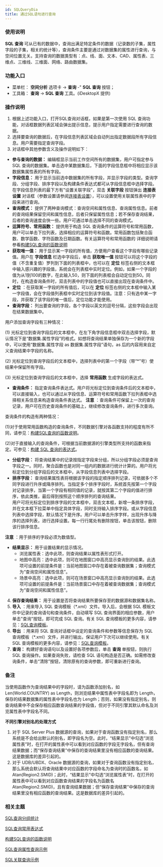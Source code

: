 ```yaml
---
id: SQLQueryDia
title: 通过SQL语句进行查询
---
```

###  使用说明

**SQL 查询**
可从已有的数据中，查询出满足特定条件的数据（记录数的子集，属性字段的子集，相关的统计等），查询条件主要是通过对数据集的属性进行查询，与空间位置无关。支持查询的数据类型有：点、线、面、文本、CAD、属性表、三维点、三维线、三维面、网络、路由数据集。

###  功能入口

  * 菜单栏： **空间分析** 选项卡 -> **查询** -" **SQL 查询** 按钮；
  * 工具箱： **查询** -> **SQL 查询** 工具。(iDesktopX 提供)

###  操作说明

  1. 根据上述功能入口，打开SQL查询对话框，如果是第一次使用 SQL 查询功能，对话框数据列表区域会弹出提示信息，提示用户指定需要进行查询的数据。
  2. 选择要查询的数据后，在字段信息列表区域会自动列出指定数据段所有字段信息。用户需要指定查询字段。
  3. 对话框中其他参数含义及操作说明如下：
  * **参与查询的数据：** 编辑框显示当前工作空间所有的数据集，用户可指定参与 SQL 查询的数据集。单击选中某数据集后，下面的字段信息框中将相应显示该数据集属性表的所有字段。
  * **字段信息：** 用于显示当前选中数据集的所有字段，并显示字段的类型。查询字段、分组字段、排序字段以及构建条件表达式都可从字段信息框中选择字段。在字段信息列表的最下方有"设置关联字段"，双击 **关联字段** 按钮弹出 **连接表设置** 对话框（参数设置请参阅[连接表设置](JoinItemsDia)），可以设置使用关联属性表中的字段来进行查询。
  * **查询模式：** 提供了两种查询模式：查询空间和属性信息、查询属性信息。前者的查询结果保留空间和属性信息，后者只保留属性信息；若不保存查询结果，后者的查询速度会快一些。用户可通过单击选择不同的查询模式。
  * **运算符号、常用函数：** 提供用于构造 SQL 查询条件的运算符号和常用函数，用户可以单击下拉列表，选择相应的运算符号和函数。常用函数包括聚合函数、数学函数、字符函数及日期函数。有关运算符号和常用函数的 详细说明请参看[构建SQL查询的函数说明](SQLQueryFunction)
  * **获取唯一值：** 用于显示某一字段的所有值，方便用户查看这个字段有哪些记录值。用户在 **字段信息** 栏选中字段后，单击 **获取唯一值** 按钮可以将这个字段的值（不含重复值）罗列到下面的列表框中，也可以在 **定位** 标签右侧的文本框中输入感兴趣的字段值，系统会在列表框中实时定位。例如，如果一个字段的值为从1到100的数字，在此输入50，则下面的列表框会自动定位到50。同时，在构造查询条件时，双击列表中的字段值也可以直接出现在查询条件中。
  * **定位** ：在获取某一字段的所有值后，可以在 **定位** 标签右侧的文本框中输入某一字段值，会在字段值列表框中实时定位到该字段值。注意：只有选中某一字段，并获取了该字段的唯一值后，定位功能才能使用。
  * **查询字段：** 列出要查询的字段，各个字段以英文的逗号分隔，这些字段会出现在结果数据集中。 

用户添加查询字段有三种情况：

(1)
光标定位到查询字段后的文本框中，在左下角字段信息框中双击选择字段，默认情况下是“数据集.属性字段”的格式。如想将查询结果单独保存为一个新的字段中，可以使用“数据集.属性字段
as 数据集.属性字段”语句，as 后的内容用来自定义查询结果中字段的名称。

(2) 光标定位到查询字段后的文本框中，选择列表中的第一个字段（带“*”号）使结果中保留所有字段。

(3) 光标定位到查询字段后的文本框中，选择 **常用函数** 生成字段的表达式。

  * **查询条件：** 指定查询条件表达式。用户将光标定位到查询条件后的文本框中，可以直接输入，也可以通过从字段信息、运算符号和常用函数下拉列表框中选择相关系信息来构造查询条件表达式。 **注意** ：查询条件可保留上一次的查询记录，用户可在历史查询条件的基础上，继续修改查询条件，进行多次查询。

  
查询条件的构造有两种情况：

(1)对于使用常用函数构造的查询条件，不同数据引擎对各函数支持的程度有所不同，请参见：[构建SQL查询的函数说明](SQLQueryFunction)。

(2)对于直接输入的查询条件，可根据当前数据源的引擎类型所支持的函数来指定。可参见：[构建 SQL
查询的表达式](SQLQuery_Expression)。

  * **分组字段：** 将查询结果中的记录按指定字段来分组，所以分组字段必须是查询字段之一。同时，聚合函数也是对同一组内的数据进行统计计算的。用户将光标定位到分组字段后的文本框中，从字段信息列表中选择字段。
  * **排序字段：** 查询结果属性表将根据该字段的指定顺序排列记录，可依据多个不同字段进行升序或降序排列。当指定多个排序字段时，系统首先按第一个字段对记录排序，当第一个字段有相同值的记录，就按其第二个字段的值进行排序，依此类推，最后得到按照这个顺序排列的查询结果。  
用户可将光标定位到排序字段的文本框中，双击文本框，新增一条排序字段，并在文本框下拉菜单中指定具体字段，同时支持输入排序字段。或从字段信息列表中选择字段，默认情况下是升序。用户可以单击升序字样，出现升序与降序的选择列表，进行选择设置。每一行行尾处有删除按钮，单击该按钮，删除该行排序信息。

**注意** ：用于排序的字段必须为数值型。

  * **结果显示：** 用于设置结果的显示情况。 
    * 浏览属性表：选中此项，则查询结果以属性表形式打开。
    * 地图中高亮：选中此项，则可在地图窗口中高亮显示查询到的结果。此选项可设置的前提条件是：当前地图窗口中存在着被查询数据集；查询模式为“查询空间和属性信息”。
    * 场景中高亮：选中此项，则可在场景窗口中高亮显示查询到的结果。此选项可设置的前提条件是：当前场景窗口中存在着被查询数据集；查询模式为“查询空间和属性信息”。
4. **保存查询结果：** 用于设置是否将查询结果所要保存至的数据源和数据集名称。
  5. **导入** ：用来导入 SQL 查询模板（*.xml）文件。导入后，会根据 SQL 模板文件中记录的查询语句和查询条件，自动填写 SQL 查询界面的相应参数，用户单击"查询"按钮，即可完成 SQL 查询。有关 SQL 查询模板的更多内容，请参见：[SQL查询模板](SQLQueryTemplate)。
  6. **导出** ：用来将 SQL 查询对话框中设定的查询条件和参数等信息保存为 SQL 查询模板（*.xml）文件，并进行输出，保证用户下次可以继续使用。有关 SQL 查询模板的更多内容，请参见：[SQL查询模板](SQLQueryTemplate)。
  7. **查询：** 构建好查询语句以及设置好各项参数后，单击 **查询** 单按钮，则执行 SQL 查询操作。如果查询失败，请检查 SQL 语句构造是否正确。如需修改查询条件，单击“清除”按钮，清除原有的查询参数，即可重新进行查询。

### 备注

当使用函数作为查询结果中的字段时，请为函数添加别名，如 Len(World.COUNTRY) as Length，则浏览结果中属性表中字段名即为
Length，保存的结果数据集的属性表中字段名也为
Length；否则，如果没有指定别名，则查询结果中不会保存相应函数查询结果的字段值，但对于不同引擎其默认命名及浏览属性表中字段名不同。

**不同引擎对别名的处理方式**

  1. 对于 SQL Server Plus 数据源的查询，如果对于查询函数没有指定别名，那么系统是不会给出默认的别名，即字段名为空。此时，“结果显示”中勾选“浏览属性表”时，在打开的属性表中可以看到对应函数的字段无字段名，但有查询结果数据；而“保存查询结果”中保存的查询结果里没有相应函数的查询结果。这是数据库的差异引起的。
  2. 对于 UDB/UBDX、Oracle 数据源的查询，如果对于查询函数没有指定别名，那么系统会默认将查询结果中对应函数的字段命名为查询时的函数名，如 Atan(Region2.SMID)；此时，“结果显示”中勾选“浏览属性表”时，在打开的属性表中可以看到对应函数查询结果的字段名为函数名 Atan(Region2.SMID)，且有查询结果数据；但“保存查询结果”中保存的查询结果里没有相应函数的查询结果。这是数据库的差异引起的。

###  相关主题

 [SQL查询分组统计](SQLQuery_Group)

 [SQL查询常用表达式](SQLQuery_Expression)

 [构建SQL查询的函数说明](SQLQueryFunction)

 [SQL查询属性查询示例](SQLQuery_Example)

 [SQL关联查询示例](SQLQuery_Related)

